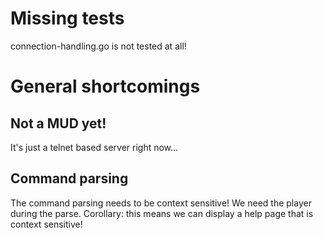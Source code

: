 # Missing tests
connection-handling.go is not tested at all!

# General shortcomings
## Not a MUD yet!
It's just a telnet based server right now...

## Command parsing
The command parsing needs to be context sensitive! We need the player during the parse. Corollary: this means we can display a help page that is context sensitive!